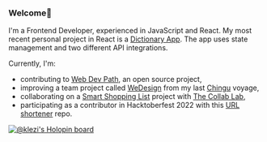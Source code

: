 ### Welcome👋
 I'm a Frontend Developer, experienced in JavaScript and React. My most recent personal project in React is a <a href="https://github.com/klezi10/react-my-dictionary-app">Dictionary App</a>. The app uses state management and two different API integrations.
 
 Currently, I'm: 
 - contributing to <a href="https://github.com/Web-Dev-Path">Web Dev Path</a>, an open source project,
 - improving a team project called <a href="https://github.com/chingu-voyages/v40-geckos-team-19">WeDesign</a> from my last <a href='https://www.chingu.io/'>Chingu</a> voyage,
 - collaborating on a <a href="https://github.com/the-collab-lab/tcl-50-smart-shopping-list">Smart Shopping List</a> project with <a href="https://the-collab-lab.codes/"> The Collab Lab</a>,
 - participating as a contributor in Hacktoberfest 2022 with this <a href="https://github.com/webdev-20/TLL-hacktoberfest-2022">URL shortener</a> repo.
 

[![@klezi's Holopin board](https://holopin.io/api/user/board?user=klezi)](https://holopin.io/@klezi)
